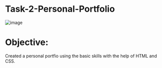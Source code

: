 # Task-2-Personal-Portfolio

![image](https://github.com/saireddygithub/Task-2-Personal-Portfolio/assets/140238866/b73860c3-d323-477c-aabe-2668b48d61a2)


# Objective:
Created a personal portfio using the basic skills with the help of HTML and CSS.
